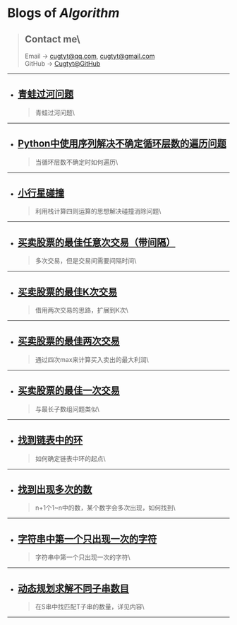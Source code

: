 # **Blogs of *Algorithm***

> ## Contact me\
> Email -> <cugtyt@qq.com>, <cugtyt@gmail.com>\
> GitHub -> [Cugtyt@GitHub](https://github.com/Cugtyt)

---

- ## [**青蛙过河问题**](https://cugtyt.github.io/blog/algo/201804291948)
    > 青蛙过河问题\

---

- ## [**Python中使用序列解决不确定循环层数的遍历问题**](https://cugtyt.github.io/blog/algo/201803271441)
    > 当循环层数不确定时如何遍历\

---

- ## [**小行星碰撞**](https://cugtyt.github.io/blog/algo/201802282113)
    > 利用栈计算四则运算的思想解决碰撞消除问题\

---

- ## [**买卖股票的最佳任意次交易（带间隔）**](https://cugtyt.github.io/blog/algo/201802281634)
    > 多次交易，但是交易间需要间隔时间\

---

- ## [**买卖股票的最佳K次交易**](https://cugtyt.github.io/blog/algo/201802281619)
    > 借用两次交易的思路，扩展到K次\

---

- ## [**买卖股票的最佳两次交易**](https://cugtyt.github.io/blog/algo/201802281555)
    > 通过四次max来计算买入卖出的最大利润\

---

- ## [**买卖股票的最佳一次交易**](https://cugtyt.github.io/blog/algo/201802172140)
    > 与最长子数组问题类似\

---

- ## [**找到链表中的环**](https://cugtyt.github.io/blog/algo/201802121954)
    > 如何确定链表中环的起点\

---

- ## [**找到出现多次的数**](https://cugtyt.github.io/blog/algo/201802121450)
    > n+1个1~n中的数，某个数字会多次出现，如何找到\

---

- ## [**字符串中第一个只出现一次的字符**](https://cugtyt.github.io/blog/algo/201802061802)
    > 字符串中第一个只出现一次的字符\

---

- ## [**动态规划求解不同子串数目**](https://cugtyt.github.io/blog/algo/201802052106)
    > 在S串中找匹配T子串的数量，详见内容\

---